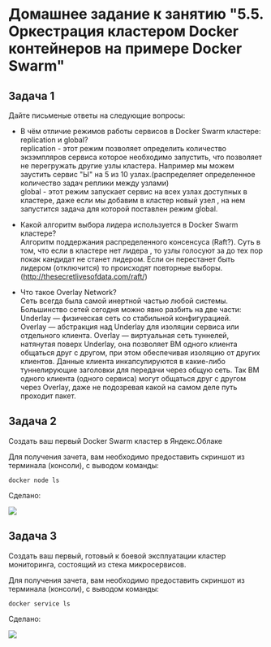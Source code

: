 # Домашнее задание к занятию "5.5. Оркестрация кластером Docker контейнеров на примере Docker Swarm"



## Задача 1

Дайте письменые ответы на следующие вопросы:

- В чём отличие режимов работы сервисов в Docker Swarm кластере: replication и global?  
    replication - этот режим позволяет определить количество экзэмпляров сервиса которое необходимо запустить, что позволяет не перегружать другие узлы кластера. Например мы можем заустить сервис "Ы" на 5 из 10 узлах.(распределяет определенное количество задач реплики между узлами)    
    global - этот режим запускает сервис на всех узлах доступных в кластере, даже если мы добавим в кластер новый узел , на нем запустится задача для которой поставлен режим global.  

- Какой алгоритм выбора лидера используется в Docker Swarm кластере?  
    Алгоритм поддержания распределенного консенсуса (Raft?). Суть в том, что если в кластере нет лидера , то узлы голосуют за до тех пор покак кандидат не станет лидером. Если он перестанет быть лидером (отключится) то происходят повторные выборы. (http://thesecretlivesofdata.com/raft/)


- Что такое Overlay Network?  
    Сеть всегда была самой инертной частью любой системы. 
    Большинство сетей сегодня можно явно разбить на две части:
       Underlay — физическая сеть со стабильной конфигурацией.  
       Overlay — абстракция над Underlay для изоляции сервиса или отдельного клиента. Overlay — виртуальная сеть туннелей, натянутая поверх Underlay, она позволяет ВМ одного клиента общаться друг с другом, при этом обеспечивая изоляцию от других клиентов. Данные клиента инкапсулируются в какие-либо туннелирующие заголовки для передачи через общую сеть. Так ВМ одного клиента (одного сервиса) могут общаться друг с другом через Overlay, даже не подозревая какой на самом деле путь проходит пакет. 

## Задача 2

Создать ваш первый Docker Swarm кластер в Яндекс.Облаке

Для получения зачета, вам необходимо предоставить скриншот из терминала (консоли), с выводом команды:
```
docker node ls
```
Сделано:  

![](https://s812sas.storage.yandex.net/rdisk/821cdd86515cc7bc0faa9f2b67c6b291b122ba3b45a090d29275de308107b4b4/625c07a5/-yg_cLuuhfuAgJu7cu40CswajWKOUAAtDndSPPnGq1JTILlzHb0-nVTXust0PK2uPdCNhpvOkej6I_tgnBjzQA==?uid=160010782&filename=1%D0%99.jpg&disposition=inline&hash=&limit=0&content_type=image%2Fjpeg&owner_uid=160010782&fsize=204826&hid=b319114e0ccf769834bd22dc9132646c&media_type=image&tknv=v2&etag=b28e410b23e7b573eae143f19ff61e72&rtoken=ZRemq5Gelk1T&force_default=yes&ycrid=na-7fe2c5fdf20c9f0c270ec6e8df42ba6d-downloader10e&ts=5dcd8c3a57340&s=38c5f4ca95b4e4aa5630bb927a48dee42de26fcfdbe76888ee3438a099e0b05b&pb=U2FsdGVkX19r55Ji_lOlKS68Bg1MQ_rJUN_n95vyUUpA5wGk1JufDxVSVNgdQBo6eNdncOSnStqrYW5LTFsgsSABSOqiwVQo4hG5zb4MAXg)  
## Задача 3

Создать ваш первый, готовый к боевой эксплуатации кластер мониторинга, состоящий из стека микросервисов.

Для получения зачета, вам необходимо предоставить скриншот из терминала (консоли), с выводом команды:
```
docker service ls
```
Сделано:  

![](https://s812sas.storage.yandex.net/rdisk/821cdd86515cc7bc0faa9f2b67c6b291b122ba3b45a090d29275de308107b4b4/625c07a5/-yg_cLuuhfuAgJu7cu40CswajWKOUAAtDndSPPnGq1JTILlzHb0-nVTXust0PK2uPdCNhpvOkej6I_tgnBjzQA==?uid=160010782&filename=1%D0%99.jpg&disposition=inline&hash=&limit=0&content_type=image%2Fjpeg&owner_uid=160010782&fsize=204826&hid=b319114e0ccf769834bd22dc9132646c&media_type=image&tknv=v2&etag=b28e410b23e7b573eae143f19ff61e72&rtoken=ZRemq5Gelk1T&force_default=yes&ycrid=na-7fe2c5fdf20c9f0c270ec6e8df42ba6d-downloader10e&ts=5dcd8c3a57340&s=38c5f4ca95b4e4aa5630bb927a48dee42de26fcfdbe76888ee3438a099e0b05b&pb=U2FsdGVkX19r55Ji_lOlKS68Bg1MQ_rJUN_n95vyUUpA5wGk1JufDxVSVNgdQBo6eNdncOSnStqrYW5LTFsgsSABSOqiwVQo4hG5zb4MAXg)  
